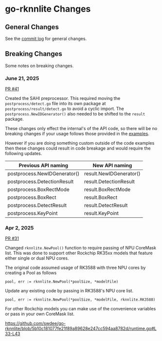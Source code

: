 
# go-rknnlite Changes

## General Changes

See the [commit log](https://github.com/swdee/go-rknnlite/commits/master/) for general changes.


## Breaking Changes

Some notes on breaking changes.


### June 21, 2025

[PR #41](https://github.com/swdee/go-rknnlite/pull/41/files)

Created the SAHI preprocessor.  This required moving the `postprocess/detect.go` file
into its own package at `postprocess/result/detect.go` to avoid a cyclic import. 
The `postprocess.NewIDGenerator()` also needed to be shifted to the `result` package.

These changes only effect the internal's of the API code, so there will be no
breaking changes if your usage follows those provided in the [examples](example/). 

However if you are doing something custom outside of the code examples then these changes
could result in code breakage and would require the following updates.

| Previous API naming          | New API naming          |
|------------------------------|-------------------------|
| postprocess.NewIDGenerator() | result.NewIDGenerator() |
| postprocess.DetectionResult  | result.DetectionResult  |
| postprocess.BoxRectMode      | result.BoxRectMode  |
| postprocess.BoxRect          | result.BoxRect  |
| postprocess.DetectResult     | result.DetectResult  |
| postprocess.KeyPoint         | result.KeyPoint  |



### Apr 2, 2025 

[PR #31](https://github.com/swdee/go-rknnlite/pull/31/files)

Changed `rknnlite.NewPool()` function to require passing of NPU CoreMask list.  This
was done to support other Rockchip RK35xx models that feature either single or dual
NPU cores.  

The original code assumed usage of RK3588 with three NPU cores by creating a
Pool as follows
```
pool, err := rknnlite.NewPool(*poolSize, *modelFile)
```

Update any existing code by passing in RK3588's NPU core list.
```
pool, err := rknnlite.NewPool(*poolSize, *modelFile, rknnlite.RK3588)
```

For other Rockchip models you can make use of the convenience variables or pass
in your own CoreMask list.

https://github.com/swdee/go-rknnlite/blob/5b10c181077fe21f89a89628e247cc594aa8782d/runtime.go#L33-L43

